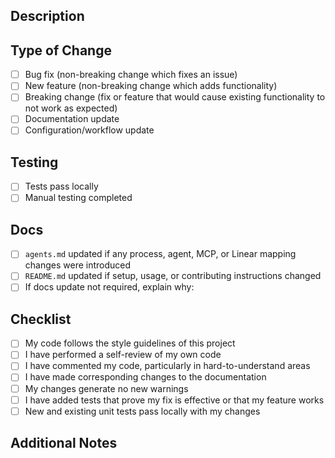 ## Description

<!-- Please include a summary of the changes and which issue(s) this PR fixes. Include relevant context and motivation. -->

## Type of Change

<!-- Please delete options that are not relevant. -->

- [ ] Bug fix (non-breaking change which fixes an issue)
- [ ] New feature (non-breaking change which adds functionality)
- [ ] Breaking change (fix or feature that would cause existing functionality to not work as expected)
- [ ] Documentation update
- [ ] Configuration/workflow update

## Testing

<!-- Describe the tests that you ran to verify your changes. -->

- [ ] Tests pass locally
- [ ] Manual testing completed

## Docs

- [ ] `agents.md` updated if any process, agent, MCP, or Linear mapping changes were introduced
- [ ] `README.md` updated if setup, usage, or contributing instructions changed
- [ ] If docs update not required, explain why:

## Checklist

<!-- Please check all applicable options. -->

- [ ] My code follows the style guidelines of this project
- [ ] I have performed a self-review of my own code
- [ ] I have commented my code, particularly in hard-to-understand areas
- [ ] I have made corresponding changes to the documentation
- [ ] My changes generate no new warnings
- [ ] I have added tests that prove my fix is effective or that my feature works
- [ ] New and existing unit tests pass locally with my changes

## Additional Notes

<!-- Add any additional notes, screenshots, or other information that would help reviewers. -->